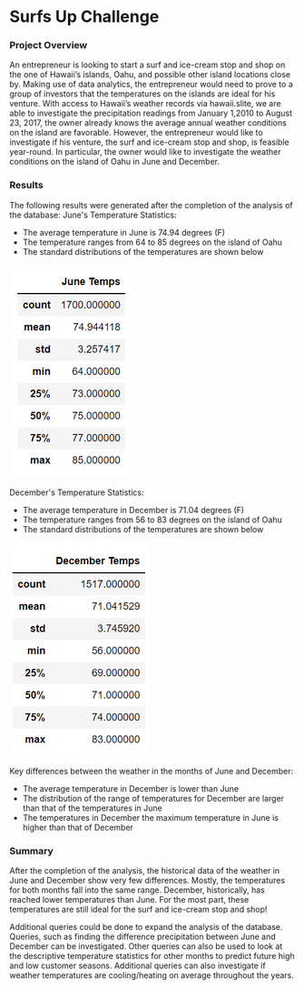 # Surfs Up Challenge

### Project Overview
An entrepreneur is looking to start a surf and ice-cream stop and shop on the one of Hawaii’s islands, Oahu, and possible other island locations close by. Making use of data analytics, the entrepreneur would need to prove to a group of investors that the temperatures on the islands are ideal for his venture. With access to Hawaii’s weather records via hawaii.slite, we are able to investigate the precipitation readings from January 1,2010 to August 23, 2017, the owner already knows the average annual weather conditions on the island are favorable. However, the entrepreneur would like to investigate if his venture, the surf and ice-cream stop and shop, is feasible year-round. In particular, the owner would like to investigate the weather conditions on the island of Oahu in June and December.

### Results
The following results were generated after the completion of the analysis of the database:
June's Temperature Statistics:
<ul>
  <li>The average temperature in June is 74.94 degrees (F) </li>
  <li>The temperature ranges from 64 to 85 degrees on the island of Oahu </li>
  <li>The standard distributions of the temperatures are shown below</li>
</ul>  

![June](https://github.com/DrZubi/surfs_up/blob/main/images/June%20Summary%20Stats.PNG)

December's Temperature Statistics:
<ul>
  <li>The average temperature in December is 71.04 degrees (F) </li>
  <li>The temperature ranges from 56 to 83 degrees on the island of Oahu </li>
  <li>The standard distributions of the temperatures are shown below</li>
</ul>  

![Dec](https://github.com/DrZubi/surfs_up/blob/main/images/Dec%20Summary%20Stats.PNG)

Key differences between the weather in the months of June and December:
<ul>
  <li>The average temperature in December is lower than June  </li>
  <li>The distribution of the range of temperatures for December are larger than that of the temperatures in June </li>
  <li>The temperatures in December the maximum temperature in June is higher than that of December</li>
</ul>  


### Summary
After the completion of the analysis, the historical data of the weather in June and December show very few differences. Mostly, the temperatures for both months fall into the same range. December, historically, has reached lower temperatures than June. For the most part, these temperatures are still ideal for the surf and ice-cream stop and shop!

Additional queries could be done to expand the analysis of the database. Queries, such as finding the difference precipitation between June and December can be investigated. Other queries can also be used to look at the descriptive temperature statistics for other months to predict future high and low customer seasons. Additional queries can also investigate if weather temperatures are cooling/heating on average throughout the years.


